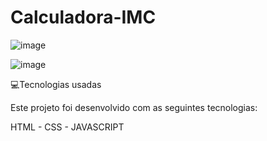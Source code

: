 # Calculadora-IMC

![image](https://user-images.githubusercontent.com/88556924/199031833-192a0949-611b-4fff-ab9d-6d64e3746033.png)

![image](https://user-images.githubusercontent.com/88556924/199031911-4fdbf202-276c-4509-bc88-75d68006dd2b.png)

💻Tecnologias usadas

Este projeto foi desenvolvido com as seguintes tecnologias:

HTML - CSS - JAVASCRIPT
